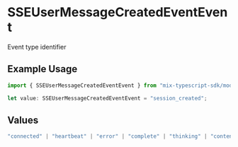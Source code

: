 # SSEUserMessageCreatedEventEvent

Event type identifier

## Example Usage

```typescript
import { SSEUserMessageCreatedEventEvent } from "mix-typescript-sdk/models";

let value: SSEUserMessageCreatedEventEvent = "session_created";
```

## Values

```typescript
"connected" | "heartbeat" | "error" | "complete" | "thinking" | "content" | "tool" | "tool_parameter_delta" | "tool_execution_start" | "tool_execution_complete" | "permission" | "user_message_created" | "session_created" | "session_deleted"
```